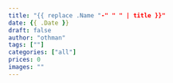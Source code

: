 ```yaml
---
title: "{{ replace .Name "-" " " | title }}"
date: {{ .Date }}
draft: false
author: "othman"
tags: [""]
categories: ["all"]
prices: 0
images: ""
---
```

